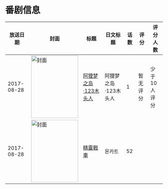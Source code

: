 # 番剧信息

|放送日期|封面|标题|日文标题|话数|评分|评分人数|
|---|---|---|---|---|---|---|
|2017-08-28|<img src="https://lain.bgm.tv/pic/cover/c/0a/c6/223821_yhYpg.jpg" alt="封面" style="width:150px;height:200px;object-fit:cover;">|[阿狸梦之岛·123木头人](https://bangumi.tv/subject/223821)|阿狸梦之岛·123木头人|1|暂无评分|少于10人评分|
|2017-08-28|<img src="https://lain.bgm.tv/pic/cover/c/7d/0b/314367_JYUyz.jpg" alt="封面" style="width:150px;height:200px;object-fit:cover;">|[精靈戰車](https://bangumi.tv/subject/314367)|몬카트|52|||
